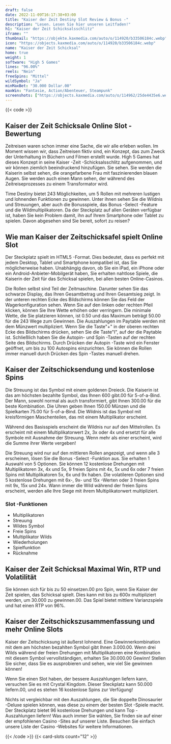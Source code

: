```yaml
---
draft: false
date: 2022-11-09T16:17:38+03:00
title: "Kaiser der Zeit Destiny Slot Review & Bonus -"
description: "Lesen. Lesen Sie hier unseren Leitfaden!"
h1: "Kaiser der Zeit Schicksalsschlitz"
iframe: ""
thumbnail: "https://objekte.kaxmedia.com/auto/o/114920/b33506184c.webp"
icon: "https://objects.kaxmedia.com/auto/o/114920/b33506184c.webp"
name: "Kaiser der Zeit Schicksal"
home: true
weight: 1
software: "High 5 Games"
lines: "96.00%"
reels: "Nein"
freeSpins: "Mittel"
wildSymbol: "Ja"
minMaxBet: "30.000 Dollar.00"
maxWin: "Fantasie, Action/Abenteuer, Steampunk"
screenshots: ["https://objects.kaxmedia.com/auto/o/114962/25de4435e6.webp"]
---
```


{{< code >}}<h2>Kaiser der Zeit Schicksale Online Slot -Bewertung</h2><p>Zeitreisen waren schon immer eine Sache, die wir alle erleben wollen. Im Moment wissen wir, dass Zeitreisen fiktiv sind, ein Konzept, das zum Zweck der Unterhaltung in Büchern und Filmen erstellt wurde. High 5 Games hat dieses Konzept in seine Kaiser -Zeit -Schicksalsschlitz aufgenommen, und wir können ziemlich beeindruckend hinzufügen. Sie sehen. Sie werden die Kaiserin selbst sehen, die orangefarbene Frau mit faszinierenden blauen Augen. Sie werden auch einen Mann sehen, der während des Zeitreiseprozesses zu einem Transformator wird.</p><p>Time Destiny bietet 243 Möglichkeiten, um 5 Rollen mit mehreren lustigen und lohnenden Funktionen zu gewinnen. Unter ihnen sehen Sie die Wildnis und Streuungen, aber auch die Bonusspiele, das Bonus -Select -Feature und die Wildmultiplikatoren. Da der Steckplatz auf allen Geräten verfügbar ist, haben Sie kein Problem damit, ihn auf Ihrem Smartphone oder Tablet zu spielen. Davon abgesehen sind Sie bereit, sofort zu reisen?</p><h2>Wie man Kaiser der Zeitschicksafel spielt Online Slot</h2><p>Der Steckplatz spielt im HTML5 -Format. Dies bedeutet, dass es perfekt mit jedem Desktop, Tablet und Smartphone kompatibel ist, das Sie möglicherweise haben. Unabhängig davon, ob Sie ein iPad, ein iPhone oder ein Android-Anbieter-Mobilgerät haben, Sie erhalten nahtlose Spiele, die Kaiserin der Zeit für das Schicksal spielen, bei allen besten Online-Casinos.</p><p>Die Rollen selbst sind Teil der Zeitmaschine. Darunter sehen Sie das schwarze Display, das Ihren Gesamtbetrag und Ihren Gesamtsieg zeigt. In der unteren rechten Ecke des Bildschirms können Sie das Feld der Wagerkonfiguration sehen. Wenn Sie auf den linken oder rechten Pfeil klicken, können Sie Ihre Wette erhöhen oder verringern. Die minimale Wette, die Sie platzieren können, ist 0.50 und das Maximum beträgt 50.00 für die 243 Wege zum Gewinnen. Die Auszahlungen im Paytable werden mit dem Münzwert multipliziert. Wenn Sie die Taste"+" in der oberen rechten Ecke des Bildschirms drücken, sehen Sie die Taste"I", auf der die Paytable ist. Schließlich haben Sie die Autopin- und Spin -Tasten auf der rechten Seite des Bildschirms. Durch Drücken der Autopin -Taste wird ein Fenster geöffnet, um bis zu 100 Autospins einzurichten. Sie können die Rollen immer manuell durch Drücken des Spin -Tastes manuell drehen.</p><h2>Kaiser der Zeitschicksendung und kostenlose Spins</h2><p>Die Streuung ist das Symbol mit einem goldenen Dreieck. Die Kaiserin ist das am höchsten bezahlte Symbol, das Ihnen 600 gibt.00 für 5-of-a-Bind. Der Mann, sowohl normal als auch transformiert, gibt Ihnen 300.00 für die beste Kombination. Die Uhren geben Ihnen 150.00 Münzen und die Spielkarten 75.00 für 5-of-a-Bind. Die Wildnis ist das Symbol mit kreisförmigen Maschenteilen, das mit einem Multiplikator erscheint.</p><p>Während des Basisspiels erscheint die Wildnis nur auf den Mittelrollen. Es erscheint mit einem Multiplikatorwert 2x, 3x oder 4x und ersetzt für alle Symbole mit Ausnahme der Streuung. Wenn mehr als einer erscheint, wird die Summe ihrer Werte vergeben!</p><p>Die Streuung wird nur auf den mittleren Rollen angezeigt, und wenn alle 3 erscheinen, lösen Sie die Bonus -Select -Funktion aus. Sie erhalten 1 Auswahl von 5 Optionen. Sie können 12 kostenlose Drehungen mit Multiplikatoren 3x, 4x und 5x, 9 freien Spins mit 4x, 5x und 6x oder 7 freien Spins mit Multiplikatoren 5x, 6x und 9x haben. Die volatileren Optionen sind 5 kostenlose Drehungen mit 6x-, 9x- und 15x -Werten oder 3 freien Spins mit 9x, 15x und 24x. Wann immer die Wild während der freien Spins erscheint, werden alle Ihre Siege mit ihrem Multiplikatorwert multipliziert.</p><h3>
Slot -Funktionen</h3><ul>
<li></span>
Multiplikatoren</li>
<li></span>
Streuung</li>
<li></span>
Wildes Symbol</li>
<li></span>
Freie Spins</li>
<li></span>
Multiplikator Wilds</li>
<li></span>
Wiederholungen</li>
<li></span>
Spielfunktion</li>
<li></span>
Rücknahme</li></ul><h2>Kaiser der Zeit Schicksal Maximal Win, RTP und Volatilität</h2><p>Sie können sich für bis zu 50 einsetzen.00 pro Spin, wenn Sie Kaiser der Zeit spielen, das Schicksal spielt. Dies kann mit bis zu 600x multipliziert werden, um 30.000 zu gewinnen.00. Das Spiel bietet mittlere Varianzspiele und hat einen RTP von 96%.</p><h2>Kaiser der Zeitschickszusammenfassung und mehr Online Slots</h2><p>Kaiser der Zeitschicksung ist äußerst lohnend. Eine Gewinnerkombination mit dem am höchsten bezahlten Symbol gibt Ihnen 3.000.00. Wenn drei Wilds während der freien Drehungen mit Multiplikatoren eine Kombination mit diesem Symbol vervollständigen, erhalten Sie 30.000.00 Gewinn! Stellen Sie sicher, dass Sie es ausprobieren und sehen, wie viel Sie gewinnen können!</p><p>Wenn Sie einen Slot haben, der bessere Auszahlungen liefern kann, versuchen Sie es mit Crystal Kingdom. Dieser Steckplatz kann 50.000 liefern.00, und es stehen 16 kostenlose Spins zur Verfügung!</p><p>Nichts ist vergleichbar mit den Auszahlungen, die Sie doppelte Dinosaurier -Deluxe spielen können, was diese zu einem der besten Slot -Spiele macht. Der Steckplatz bietet 96 kostenlose Drehungen und kann Top -Auszahlungen liefern! Was auch immer Sie wählen, Sie finden sie auf einer der empfohlenen Casino -Sites auf unserer Liste. Besuchen Sie einfach unsere Liste der Casino -Websites für weitere Informationen.</p>{{< /code >}}
 {{< card-slots count="12" >}}